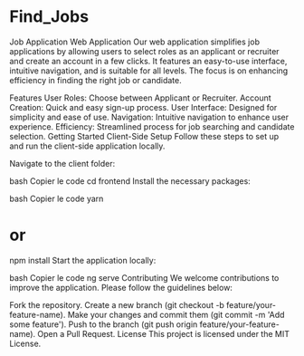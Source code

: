 # Find_Jobs
Job Application Web Application
Our web application simplifies job applications by allowing users to select roles as an applicant or recruiter and create an account in a few clicks. It features an easy-to-use interface, intuitive navigation, and is suitable for all levels. The focus is on enhancing efficiency in finding the right job or candidate.

Features
User Roles: Choose between Applicant or Recruiter.
Account Creation: Quick and easy sign-up process.
User Interface: Designed for simplicity and ease of use.
Navigation: Intuitive navigation to enhance user experience.
Efficiency: Streamlined process for job searching and candidate selection.
Getting Started
Client-Side Setup
Follow these steps to set up and run the client-side application locally.

Navigate to the client folder:

bash
Copier le code
cd frontend
Install the necessary packages:

bash
Copier le code
yarn
# or
npm install
Start the application locally:

bash
Copier le code
ng serve
Contributing
We welcome contributions to improve the application. Please follow the guidelines below:

Fork the repository.
Create a new branch (git checkout -b feature/your-feature-name).
Make your changes and commit them (git commit -m 'Add some feature').
Push to the branch (git push origin feature/your-feature-name).
Open a Pull Request.
License
This project is licensed under the MIT License.
